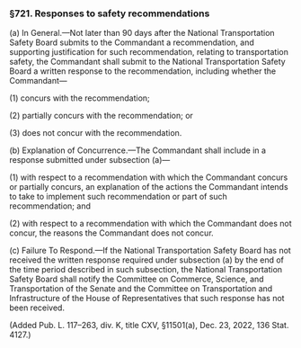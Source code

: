 ### §721. Responses to safety recommendations ###

(a) In General.—Not later than 90 days after the National Transportation Safety Board submits to the Commandant a recommendation, and supporting justification for such recommendation, relating to transportation safety, the Commandant shall submit to the National Transportation Safety Board a written response to the recommendation, including whether the Commandant—

(1) concurs with the recommendation;

(2) partially concurs with the recommendation; or

(3) does not concur with the recommendation.

(b) Explanation of Concurrence.—The Commandant shall include in a response submitted under subsection (a)—

(1) with respect to a recommendation with which the Commandant concurs or partially concurs, an explanation of the actions the Commandant intends to take to implement such recommendation or part of such recommendation; and

(2) with respect to a recommendation with which the Commandant does not concur, the reasons the Commandant does not concur.

(c) Failure To Respond.—If the National Transportation Safety Board has not received the written response required under subsection (a) by the end of the time period described in such subsection, the National Transportation Safety Board shall notify the Committee on Commerce, Science, and Transportation of the Senate and the Committee on Transportation and Infrastructure of the House of Representatives that such response has not been received.

(Added Pub. L. 117–263, div. K, title CXV, §11501(a), Dec. 23, 2022, 136 Stat. 4127.)